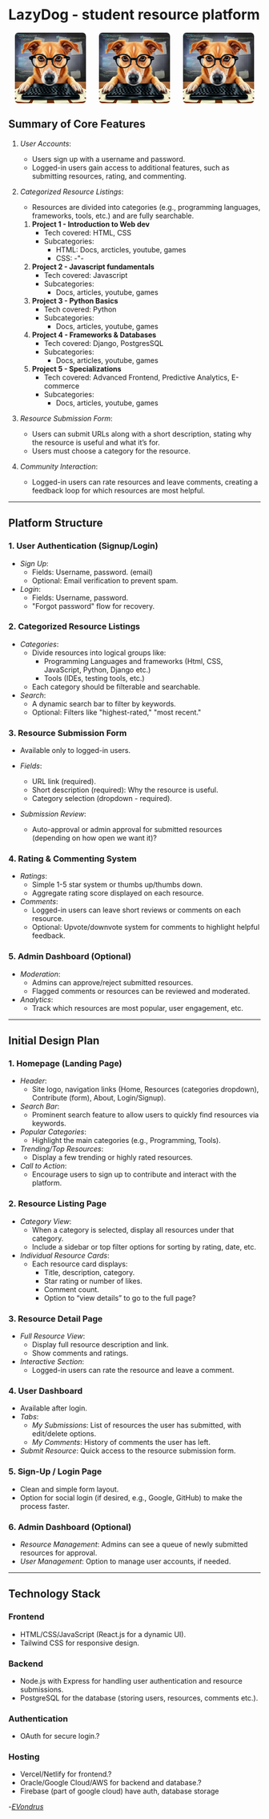 # LazyDog - student resource platform
<div style="display: flex; justify-content: space-around;">
  <img src="./docs/readme-img/ld-black.jpg" alt="LazyDog with black glasses" style="width: 28%; border-radius: 5%;">
  <img src="./docs/readme-img/ld-black.jpg" alt="LazyDog with black glasses" style="width: 28%; border-radius: 5%;">
 <img src="./docs/readme-img/ld-black.jpg" alt="LazyDog with black glasses" style="width: 28%; border-radius: 5%;">
</div>

## Summary of Core Features

1. _User Accounts_:

   - Users sign up with a username and password.
   - Logged-in users gain access to additional features, such as submitting resources, rating, and commenting.

2. _Categorized Resource Listings_:

   - Resources are divided into categories (e.g., programming languages, frameworks, tools, etc.) and are fully searchable.

   1. **Project 1 - Introduction to Web dev**
      - Tech covered: HTML, CSS
      - Subcategories:
        - HTML: Docs, arcticles, youtube, games
        - CSS: -"-
   2. **Project 2 - Javascript fundamentals**
      - Tech covered: Javascript
      - Subcategories:
        - Docs, articles, youtube, games
   3. **Project 3 - Python Basics**
      - Tech covered: Python
      - Subcategories:
        - Docs, articles, youtube, games
   4. **Project 4 - Frameworks & Databases**
      - Tech covered: Django, PostgresSQL
      - Subcategories:
        - Docs, articles, youtube, games
   5. **Project 5 - Specializations**
      - Tech covered: Advanced Frontend, Predictive Analytics, E-commerce
      - Subcategories:
        - Docs, articles, youtube, games

3. _Resource Submission Form_:
   - Users can submit URLs along with a short description, stating why the resource is useful and what it’s for.
   - Users must choose a category for the resource.

4. _Community Interaction_:
   - Logged-in users can rate resources and leave comments, creating a feedback loop for which resources are most helpful.

---

## Platform Structure

### 1. User Authentication (Signup/Login)

- _Sign Up_:
  - Fields: Username, password. (email)
  - Optional: Email verification to prevent spam.
- _Login_:
  - Fields: Username, password.
  - "Forgot password" flow for recovery.

### 2. Categorized Resource Listings

- _Categories_:
  - Divide resources into logical groups like:
    - Programming Languages and frameworks (Html, CSS, JavaScript, Python, Django etc.)
    - Tools (IDEs, testing tools, etc.)
  - Each category should be filterable and searchable.
- _Search_:
  - A dynamic search bar to filter by keywords.
  - Optional: Filters like "highest-rated," "most recent."

### 3. Resource Submission Form

- Available only to logged-in users.
- _Fields_:

  - URL link (required).
  - Short description (required): Why the resource is useful.
  - Category selection (dropdown - required).

- _Submission Review_:
  - Auto-approval or admin approval for submitted resources (depending on how open we want it)?

### 4. Rating & Commenting System

- _Ratings_:
  - Simple 1-5 star system or thumbs up/thumbs down.
  - Aggregate rating score displayed on each resource.
- _Comments_:
  - Logged-in users can leave short reviews or comments on each resource.
  - Optional: Upvote/downvote system for comments to highlight helpful feedback.

### 5. Admin Dashboard (Optional)

- _Moderation_:
  - Admins can approve/reject submitted resources.
  - Flagged comments or resources can be reviewed and moderated.
- _Analytics_:
  - Track which resources are most popular, user engagement, etc.

---

## Initial Design Plan

### 1. Homepage (Landing Page)

- _Header_:
  - Site logo, navigation links (Home, Resources (categories dropdown), Contribute (form), About, Login/Signup).
- _Search Bar_:
  - Prominent search feature to allow users to quickly find resources via keywords.
- _Popular Categories_:
  - Highlight the main categories (e.g., Programming, Tools).
- _Trending/Top Resources_:
  - Display a few trending or highly rated resources.
- _Call to Action_:
  - Encourage users to sign up to contribute and interact with the platform.

### 2. Resource Listing Page

- _Category View_:
  - When a category is selected, display all resources under that category.
  - Include a sidebar or top filter options for sorting by rating, date, etc.
- _Individual Resource Cards_:
  - Each resource card displays:
    - Title, description, category.
    - Star rating or number of likes.
    - Comment count.
    - Option to “view details” to go to the full page?

### 3. Resource Detail Page

- _Full Resource View_:
  - Display full resource description and link.
  - Show comments and ratings.
- _Interactive Section_:
  - Logged-in users can rate the resource and leave a comment.

### 4. User Dashboard

- Available after login.
- _Tabs_:
  - _My Submissions_: List of resources the user has submitted, with edit/delete options.
  - _My Comments_: History of comments the user has left.
- _Submit Resource_: Quick access to the resource submission form.

### 5. Sign-Up / Login Page

- Clean and simple form layout.
- Option for social login (if desired, e.g., Google, GitHub) to make the process faster.

### 6. Admin Dashboard (Optional)

- _Resource Management_: Admins can see a queue of newly submitted resources for approval.
- _User Management_: Option to manage user accounts, if needed.

---

## Technology Stack

### Frontend

- HTML/CSS/JavaScript (React.js for a dynamic UI).
- Tailwind CSS for responsive design.

### Backend

- Node.js with Express for handling user authentication and resource submissions.
- PostgreSQL for the database (storing users, resources, comments etc.).

### Authentication

- OAuth for secure login.?

### Hosting

- Vercel/Netlify for frontend.?
- Oracle/Google Cloud/AWS for backend and database.?
- Firebase (part of google cloud) have auth, database storage

-*[EVondrus](https://github.com/EVondrus)*
